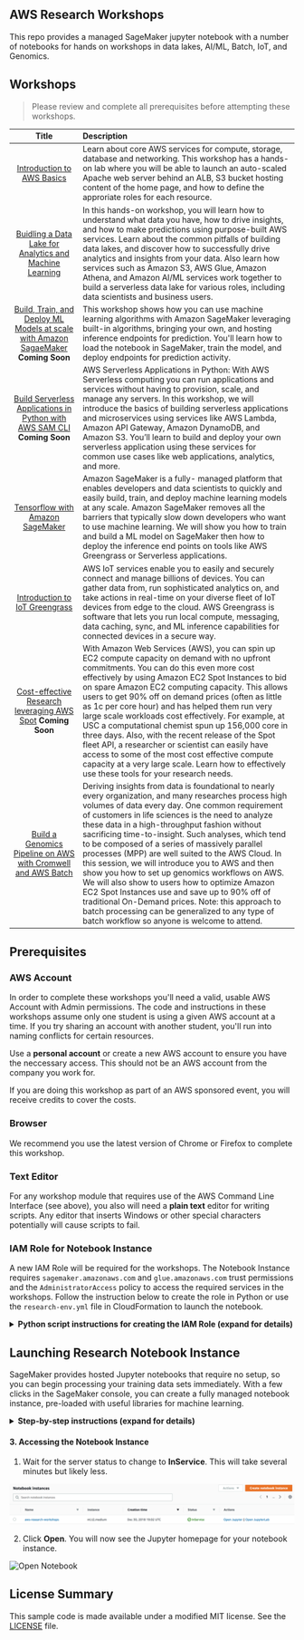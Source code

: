 ## AWS Research Workshops

This repo provides a managed SageMaker jupyter notebook with a number of notebooks for hands on workshops in data lakes, AI/ML, Batch, IoT, and Genomics. 

## Workshops

> Please review and complete all prerequisites before attempting these workshops.

Title               | Description
:---: | :---
[Introduction to AWS Basics](./notebooks/intro_to_aws/)                           | Learn about core AWS services for compute, storage, database and networking. This workshop has a hands-on lab where you will be able to launch an auto-scaled Apache web server behind an ALB, S3 bucket hosting content of the home page, and how to define the approriate roles for each resource.
[Buidling a Data Lake for Analytics and Machine Learning](./notebooks/building_data_lakes/) | In this hands-on workshop, you will learn how to understand what data you have, how to drive insights, and how to make predictions using purpose-built AWS services. Learn about the common pitfalls of building data lakes, and discover how to successfully drive analytics and insights from your data. Also learn how services such as Amazon S3, AWS Glue, Amazon Athena, and Amazon AI/ML services work together to build a serverless data lake for various roles, including data scientists and business users.
[Build, Train, and Deploy ML Models at scale with Amazon SagaeMaker](./notebooks/ml_sagemaker/) **Coming Soon**| This workshop shows how you can use machine learning algorithms with Amazon SageMaker leveraging built-in algorithms, bringing your own, and hosting inference endpoints for prediction. You'll learn how to load the notebook in SageMaker, train the model, and deploy endpoints for prediction activity.
[Build Serverless Applications in Python with AWS SAM CLI](./notebooks/serverless_apps/) **Coming Soon** | AWS Serverless Applications in Python: With AWS Serverless computing you can run applications and services without having to provision, scale, and manage any servers. In this workshop, we will introduce the basics of building serverless applications and microservices using services like AWS Lambda, Amazon API Gateway, Amazon DynamoDB, and Amazon S3. You’ll learn to build and deploy your own serverless application using these services for common use cases like web applications, analytics, and more.
[Tensorflow with Amazon SageMaker](./notebooks/ml_tensorflow/) | Amazon SageMaker is a fully- managed platform that enables developers and data scientists to quickly and easily build, train, and deploy machine learning models at any scale. Amazon SageMaker removes all the barriers that typically slow down developers who want to use machine learning. We will show you how to train and build a ML model on SageMaker then how to deploy the inference end points on tools like AWS Greengrass or Serverless applications.
[Introduction to IoT Greengrass](./notebooks/iot_greengrass/) | AWS IoT services enable you to easily and securely connect and manage billions of devices. You can gather data from, run sophisticated analytics on, and take actions in real-time on your diverse fleet of IoT devices from edge to the cloud. AWS Greengrass is software that lets you run local compute, messaging, data caching, sync, and ML inference capabilities for connected devices in a secure way.
[Cost-effective Research leveraging AWS Spot](./notebooks/spot/) **Coming Soon**| With Amazon Web Services (AWS), you can spin up EC2 compute capacity on demand with no upfront commitments. You can do this even more cost effectively by using Amazon EC2 Spot Instances to bid on spare Amazon EC2 computing capacity. This allows users to get 90% off on demand prices (often as little as 1c per core hour) and has helped them run very large scale workloads cost effectively. For example, at USC a computational chemist spun up 156,000 core in three days. Also, with the recent release of the Spot fleet API, a researcher or scientist can easily have access to some of the most cost effective compute capacity at a very large scale. Learn how to effectively use these tools for your research needs.
[Build a Genomics Pipeline on AWS with Cromwell and AWS Batch](./notebooks/genomics_pipeline/) | Deriving insights from data is foundational to nearly every organization, and many researches process high volumes of data every day. One common requirement of customers in life sciences is the need to analyze these data in a high-throughput fashion without sacrificing time-to-insight. Such analyses, which tend to be composed of a series of massively parallel processes (MPP) are well suited to the AWS Cloud. In this session, we will introduce you to AWS and then show you how to set up genomics workflows on AWS. We will also show to users how to optimize Amazon EC2 Spot Instances use and save up to 90% off of traditional On-Demand prices. Note: this approach to batch processing can be generalized to any type of batch workflow so anyone is welcome to attend.

## Prerequisites

### AWS Account

In order to complete these workshops you'll need a valid, usable AWS Account with Admin permissions.  The code and instructions in these workshops assume only one student is using a given AWS account at a time. If you try sharing an account with another student, you'll run into naming conflicts for certain resources. 

Use a **personal account** or create a new AWS account to ensure you have the neccessary access. This should not be an AWS account from the company you work for.

If you are doing this workshop as part of an AWS sponsored event, you will receive credits to cover the costs.

### Browser

We recommend you use the latest version of Chrome or Firefox to complete this workshop.

### Text Editor

For any workshop module that requires use of the AWS Command Line Interface (see above), you also will need a **plain text** editor for writing scripts. Any editor that inserts Windows or other special characters potentially will cause scripts to fail.

### IAM Role for Notebook Instance

A new IAM Role will be required for the workshops. The Notebook Instance requires `sagemaker.amazonaws.com` and `glue.amazonaws.com` trust permissions and the `AdministratorAccess` policy to access the required services in the workshops. Follow the instruction below to create the role in Python or use the `research-env.yml` file in CloudFormation to launch the notebook. 

<details>
<summary><strong>Python script instructions for creating the IAM Role (expand for details)</strong></summary><p>

``` python
import logging
import os
import time
import argparse
import botocore.session
import botocore.exceptions

def create_role(iam, policy_name, assume_role_policy_document, inline_policy_name=None, policy_str=None):
    """Creates a new role if there is not already a role by that name"""
    if role_exists(iam, policy_name):
        logging.info('Role "%s" already exists. Assuming correct values.', policy_name)
        return get_role_arn(iam, policy_name)
    else:
        response = iam.create_role(RoleName=policy_name,
                                   AssumeRolePolicyDocument=assume_role_policy_document)
        
        if policy_str is not None:
            iam.put_role_policy(RoleName=policy_name,
                            PolicyName=inline_policy_name, PolicyDocument=policy_str)
        logging.info('response for creating role = "%s"', response)
        return response['Role']['Arn']

def role_exists(iam, role_name):
    """Checks if the role exists already"""
    try:
        iam.get_role(RoleName=role_name)
    except botocore.exceptions.ClientError:
        return False
    return True

def get_role_arn(iam, role_name):
    """Gets the ARN of role"""
    response = iam.get_role(RoleName=role_name)
    return response['Role']['Arn']

iam = boto3.client('iam')

role_doc = {
        "Version": "2012-10-17", 
        "Statement": [
            {"Sid": "", 
             "Effect": "Allow", 
             "Principal": {
                 "Service": [
                     "sagemaker.amazonaws.com",
                     "glue.amazonaws.com"
                 ]
             }, 
             "Action": "sts:AssumeRole"
        }]
    }

inline_policy = {
        "Version": "2012-10-17",
        "Statement": [
            {
                "Action": [
                    "*",
                    "*"
                ],
                "Resource": [
                    "*"
                ],
                "Effect": "Allow"
            }
        ]
    }

role_arn = workshop.create_role(iam, firehose_role_name, json.dumps(role_doc), firehose_policy_name, json.dumps(inline_policy))
print(role_arn)
```
</p></details>

## Launching Research Notebook Instance

SageMaker provides hosted Jupyter notebooks that require no setup, so you can begin processing your training data sets immediately. With a few clicks in the SageMaker console, you can create a fully managed notebook instance, pre-loaded with useful libraries for machine learning.

<details>
<summary><strong>Step-by-step instructions (expand for details)</strong></summary><p>

1. In the upper-right corner of the AWS Management Console, confirm you are in the desired AWS region. Select a Region with SageMaker support.

2. From the Services drop-down menu type `SageMaker` to filter the list of all services.  This will bring you to the Amazon CloudFormation console homepage.

![Service Search](./docs/assets/images/sagemaker-services.png)

3. On the left hand side click **Notebook instances**, and click the **Create notebook instance** button at the top of the browser window.

![Notebook Instances](./docs/assets/images/create-notebook.png)

4. In **Notebook instance settings** type `aws-research-workshops-notebook` into the **Notebook instance name** text box, select `ml.t2.medium` for the **Notebook instance type**, and enter `50` for **Volume Size in GB** leaving the other as defaults.

![Create Notebook Instance](./docs/assets/images/notebook-settings.png)

5. For IAM role, choose **Create a new role**, (steps to come) will require `sagemaker.amazonaws.com` and `glue.amazonaws.com` trust permissions and `AdministratorAccess` policy for access required services.

6. In the Git Repositories section clone this repo to be included in the notebook instance.

![Notebook Git](./docs/assets/images/notebook-git.png)

7. Click **Create notebook instance**.

</p></details>

#### 3. Accessing the Notebook Instance

1. Wait for the server status to change to **InService**. This will take several minutes but likely less.

![Access Notebook](./docs/assets/images/open-jupyter.png)

2. Click **Open**. You will now see the Jupyter homepage for your notebook instance.

![Open Notebook](./images/jupyter-homepage.png)

## License Summary

This sample code is made available under a modified MIT license. See the [LICENSE](LICENSE) file.
